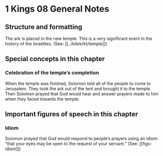# 1 Kings 08 General Notes
## Structure and formatting

The ark is placed in the new temple. This is a very significant event in the history of the Israelites. (See: [[../bible/kt/temple]])

## Special concepts in this chapter

### Celebration of the temple’s completion
When the temple was finished, Solomon told all of the people to come to Jerusalem. They took the ark out of the tent and brought it to the temple. Then Solomon prayed that God would hear and answer prayers made to him when they faced towards the temple.

## Important figures of speech in this chapter

### Idiom
Solomon prayed that God would respond to people’s prayers using an idiom: “that your eyes may be open to the request of your servant.” (See: [[figs-idiom]])